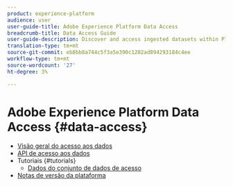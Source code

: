```yaml
---
product: experience-platform
audience: user
user-guide-title: Adobe Experience Platform Data Access
breadcrumb-title: Data Access Guide
user-guide-description: Discover and access ingested datasets within Platform.
translation-type: tm+mt
source-git-commit: eb8bb8a744c5f3a5e390c1282ad894293184c4ee
workflow-type: tm+mt
source-wordcount: '27'
ht-degree: 3%

---
```



# Adobe Experience Platform Data Access {#data-access}

- [Visão geral do acesso aos dados](home.md)
- [API de acesso aos dados](api.md)
- Tutoriais {#tutorials}
   - [Dados do conjunto de dados de acesso](tutorials/dataset-data.md)
- [Notas de versão da plataforma](https://www.adobe.com/go/platform-release-notes-en)